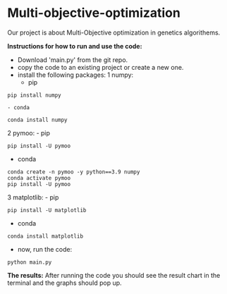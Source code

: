 # Multi-objective-optimization

Our project is about Multi-Objective optimization in genetics algorithems.

**Instructions for how to run and use the code:**
- Download 'main.py' from the git repo.
- copy the code to an existing project or create a new one.
- install the following packages: 
1   numpy:
    - pip
```
pip install numpy
```
    - conda
```
conda install numpy
```
2   pymoo:
    - pip
```
pip install -U pymoo
```
-  conda
```
conda create -n pymoo -y python==3.9 numpy
conda activate pymoo
pip install -U pymoo
```
3   matplotlib:
    - pip
```
pip install -U matplotlib
```
-   conda
```
conda install matplotlib
```
- now, run the code:
```
python main.py
```

**The results:**
After running the code you should see the result chart in the terminal and the graphs should pop up.
